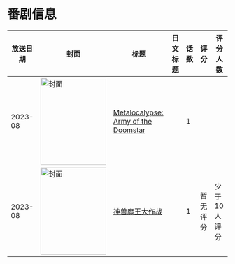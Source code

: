 # 番剧信息

|放送日期|封面|标题|日文标题|话数|评分|评分人数|
|---|---|---|---|---|---|---|
|2023-08|<img src="//lain.bgm.tv/pic/cover/c/e6/fd/449558_hdfCc.jpg" alt="封面" style="width:150px;height:200px;object-fit:cover;">|[Metalocalypse: Army of the Doomstar](https://bangumi.tv/subject/449558)||1|||
|2023-08|<img src="//lain.bgm.tv/pic/cover/c/6d/fa/449729_Ewe81.jpg" alt="封面" style="width:150px;height:200px;object-fit:cover;">|[神兽魔王大作战](https://bangumi.tv/subject/449729)||1|暂无评分|少于10人评分|
